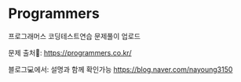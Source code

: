 # Programmers
프로그래머스 코딩테스트연습 문제풀이 업로드

문제 출처🔎: https://programmers.co.kr/

블로그💻에서: 설명과 함께 확인가능
https://blog.naver.com/nayoung3150
